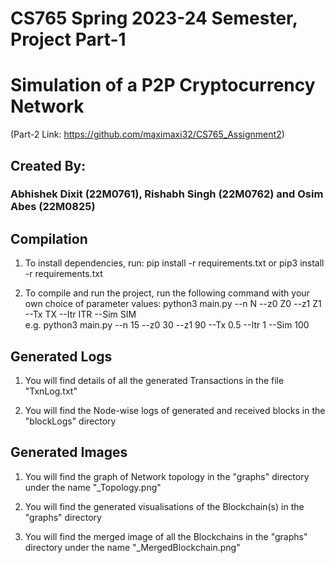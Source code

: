 # CS765 Spring 2023-24 Semester, Project Part-1
# Simulation of a P2P Cryptocurrency Network
(Part-2 Link: https://github.com/maximaxi32/CS765_Assignment2)

## Created By:
### Abhishek Dixit (22M0761), Rishabh Singh (22M0762) and Osim Abes (22M0825)


## Compilation

1. To install dependencies, run:
    pip install -r requirements.txt
    or
    pip3 install -r requirements.txt

2. To compile and run the project, run the following command with your own choice of parameter values:
    python3 main.py --n N --z0 Z0 --z1 Z1 --Tx TX --Itr ITR --Sim SIM \
    e.g. python3 main.py --n 15 --z0 30 --z1 90 --Tx 0.5 --Itr 1 --Sim 100


## Generated Logs

1. You will find details of all the generated Transactions in the file "TxnLog.txt"

2. You will find the Node-wise logs of generated and received blocks in the "blockLogs" directory


## Generated Images

1. You will find the graph of Network topology in the "graphs" directory under the name "_Topology.png"

2. You will find the generated visualisations of the Blockchain(s) in the "graphs" directory

3. You will find the merged image of all the Blockchains in the "graphs" directory under the name "_MergedBlockchain.png" 

